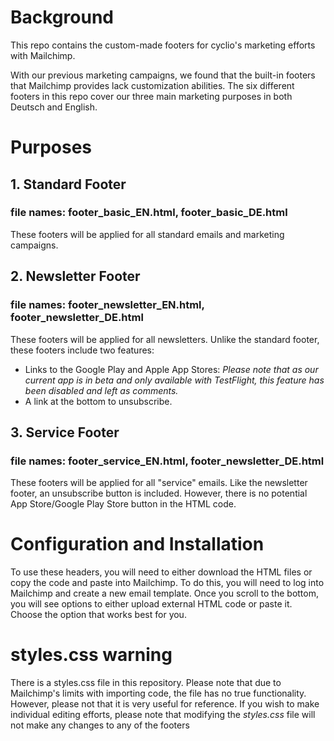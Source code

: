 #  Background

This repo contains the custom-made footers for cyclio's marketing efforts with Mailchimp.

With our previous marketing campaigns, we found that the built-in footers that Mailchimp provides lack customization abilities. The six different footers in this repo cover our three main marketing purposes in both Deutsch and English.

# Purposes

## 1. Standard Footer
### file names: footer_basic_EN.html, footer_basic_DE.html

These footers will be applied for all standard emails and marketing campaigns.

## 2. Newsletter Footer
### file names: footer_newsletter_EN.html, footer_newsletter_DE.html

These footers will be applied for all newsletters. Unlike the standard footer, these footers include two features:

- Links to the Google Play and Apple App Stores: _Please note that as our current app is in beta and only available with TestFlight, this feature has been disabled and left as comments._
- A link at the bottom to unsubscribe.

## 3. Service Footer
### file names: footer_service_EN.html, footer_newsletter_DE.html

These footers will be applied for all "service" emails. Like the newsletter footer, an unsubscribe button is included. However, there is no potential App Store/Google Play Store button in the HTML code.

# Configuration and Installation

To use these headers, you will need to either download the HTML files or copy the code and paste into Mailchimp. To do this, you will need to log into Mailchimp and create a new email template. Once you scroll to the bottom, you will see options to either upload external HTML code or paste it. Choose the option that works best for you.

# styles.css warning

There is a styles.css file in this repository. Please note that due to Mailchimp's limits with importing code, the file has no true functionality. However, please not that it is very useful for reference. If you wish to make individual editing efforts, please note that modifying the *styles.css* file will not make any changes to any of the footers 
